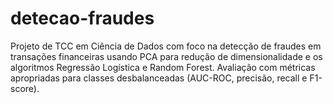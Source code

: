 # detecao-fraudes
Projeto de TCC em Ciência de Dados com foco na detecção de fraudes em transações financeiras usando PCA para redução de dimensionalidade e os algoritmos Regressão Logística e Random Forest. Avaliação com métricas apropriadas para classes desbalanceadas (AUC-ROC, precisão, recall e F1-score).
